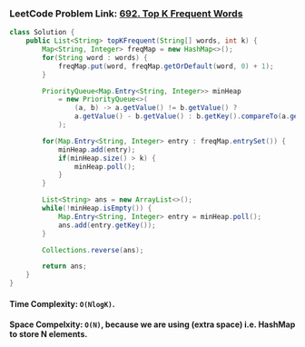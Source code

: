 ### LeetCode Problem Link: [692. Top K Frequent Words](https://leetcode.com/problems/sort-characters-by-frequency/)

```java
class Solution {
    public List<String> topKFrequent(String[] words, int k) {
        Map<String, Integer> freqMap = new HashMap<>();
        for(String word : words) {
            freqMap.put(word, freqMap.getOrDefault(word, 0) + 1);
        }

        PriorityQueue<Map.Entry<String, Integer>> minHeap
            = new PriorityQueue<>(
                (a, b) -> a.getValue() != b.getValue() ?
                a.getValue() - b.getValue() : b.getKey().compareTo(a.getKey())
            );

        for(Map.Entry<String, Integer> entry : freqMap.entrySet()) {
            minHeap.add(entry);
            if(minHeap.size() > k) {
                minHeap.poll();
            }
        }

        List<String> ans = new ArrayList<>();
        while(!minHeap.isEmpty()) {
            Map.Entry<String, Integer> entry = minHeap.poll();
            ans.add(entry.getKey());
        }

        Collections.reverse(ans);

        return ans;
    }
}
```

#### Time Complexity: `O(NlogK)`.

#### Space Compelxity: `O(N)`, because we are using (extra space) i.e. HashMap to store N elements.
